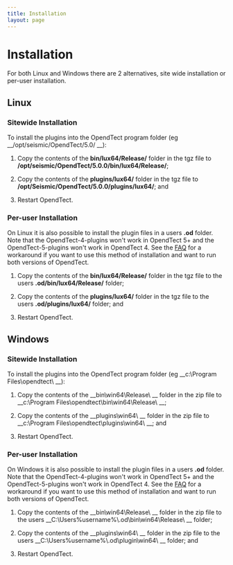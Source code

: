 ```yaml
---
title: Installation 
layout: page
---
```

# Installation

For both Linux and Windows there are 2 alternatives, site wide installation or per-user installation.

## Linux

### Sitewide Installation
To install the plugins into the OpendTect program folder (eg __/opt/seismic/OpendTect/5.0/ __):

1. Copy the contents of the __bin/lux64/Release/__ folder in the tgz file to __/opt/seismic/OpendTect/5.0.0/bin/lux64/Release/__;

2. Copy the contents of the __plugins/lux64/__ folder in the tgz file to __/opt/Seismic/OpendTect/5.0.0/plugins/lux64/__; and

3. Restart OpendTect.

### Per-user Installation

On Linux it is also possible to install the plugin files in a users __.od__ folder. Note that the OpendTect-4-plugins won't work in OpendTect 5+ and the OpendTect-5-plugins won't work in OpendTect 4. See the [FAQ](faq.md) for a workaround if you want to use this method of installation and want to run both versions of OpendTect.

1. Copy the contents of the __bin/lux64/Release/__ folder in the tgz file to the users __.od/bin/lux64/Release/__ folder;

2. Copy the contents of the __plugins/lux64/__ folder in the tgz file to the users __.od/plugins/lux64/__ folder; and

3. Restart OpendTect.

## Windows

### Sitewide Installation
To install the plugins into the OpendTect program folder (eg __c:\Program Files\opendtect\ __):

1. Copy the contents of the __bin\win64\Release\ __ folder in the zip file to __c:\Program Files\opendtect\bin\win64\Release\ __;

2. Copy the contents of the __plugins\win64\ __ folder in the zip file to __c:\Program Files\opendtect\plugins\win64\ __; and

3. Restart OpendTect.

### Per-user Installation

On Windows it is also possible to install the plugin files in a users __.od__ folder. Note that the OpendTect-4-plugins won't work in OpendTect 5+ and the OpendTect-5-plugins won't work in OpendTect 4. See the [FAQ](faq.md) for a workaround if you want to use this method of installation and want to run both versions of OpendTect.

1. Copy the contents of the __bin\win64\Release\ __ folder in the zip file to the users __C:\Users\%username%\\.od\bin\win64\Release\ __ folder;

2. Copy the contents of the __plugins\win64\ __ folder in the zip file to the users __C:\Users\%username%\\.od\plugin\win64\ __ folder; and

3. Restart OpendTect.
